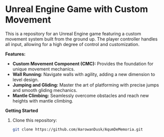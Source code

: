 
# Unreal Engine Game with Custom Movement

This is a repository for an Unreal Engine game featuring a custom movement system built from the ground up. The player controller handles all input, allowing for a high degree of control and customization.

**Features:**

* **Custom Movement Component (CMC):** Provides the foundation for unique movement mechanics.
* **Wall Running:** Navigate walls with agility, adding a new dimension to level design.
* **Jumping and Gliding:** Master the art of platforming with precise jumps and smooth gliding mechanics.
* **Mantle Climbing:** Seamlessly overcome obstacles and reach new heights with mantle climbing.

**Getting Started**

1. Clone this repository:

   ```bash
   git clone https://github.com/AarowanDusk/AqumDeMemoria.git
